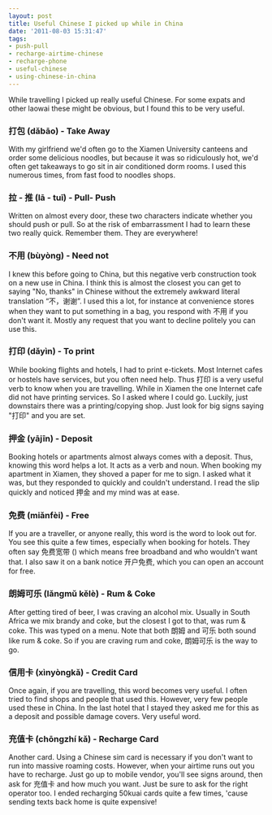 ```yaml
---
layout: post
title: Useful Chinese I picked up while in China
date: '2011-08-03 15:31:47'
tags:
- push-pull
- recharge-airtime-chinese
- recharge-phone
- useful-chinese
- using-chinese-in-china
---
```


While travelling I picked up really useful Chinese. For some expats and other laowai these might be obvious, but I found this to be very useful.
<h3>打包 (dǎbāo) - Take Away</h3>
With my girlfriend we'd often go to the Xiamen University canteens and order some delicious noodles, but because it was so ridiculously hot, we'd often get takeaways to go sit in air conditioned dorm rooms. I used this numerous times, from fast food to noodles shops.
<h3>拉 - 推 (lā - tuī) - Pull- Push</h3>
Written on almost every door, these two characters indicate whether you should push or pull. So at the risk of embarrassment I had to learn these two really quick. Remember them. They are everywhere!
<h3>不用 (bùyòng) - Need not</h3>
I knew this before going to China, but this negative verb construction took on a new use in China. I think this is almost the closest you can get to saying "No, thanks" in Chinese without the extremely awkward literal translation “不，谢谢”. I used this a lot, for instance at convenience stores when they want to put something in a bag, you respond with 不用 if you don't want it. Mostly any request that you want to decline politely you can use this.
<h3>打印 (dǎyìn) - To print</h3>
While booking flights and hotels, I had to print e-tickets. Most Internet cafes or hostels have services, but you often need help. Thus 打印 is a very useful verb to know when you are travelling. While in Xiamen the one Internet cafe did not have printing services. So I asked where I could go. Luckily, just downstairs there was a printing/copying shop. Just look for big signs saying "打印" and you are set.
<h3>押金 (yājīn) - Deposit</h3>
Booking hotels or apartments almost always comes with a deposit. Thus, knowing this word helps a lot. It acts as a verb and noun. When booking my apartment in Xiamen, they shoved a paper for me to sign. I asked what it was, but they responded to quickly and couldn't understand. I read the slip quickly and noticed 押金 and my mind was at ease.
<h3>免费 (miǎnfèi) - Free</h3>
If you are a traveller, or anyone really, this word is the word to look out for. You see this quite a few times, especially when booking for hotels. They often say 免费宽带 () which means free broadband and who wouldn't want that. I also saw it on a bank notice 开户免费, which you can open an account for free.
<h3>朗姆可乐 (lǎngmǔ kělè) - Rum &amp; Coke</h3>
After getting tired of beer, I was craving an alcohol mix. Usually in South Africa we mix brandy and coke, but the closest I got to that, was rum &amp; coke. This was typed on a menu. Note that both 朗姆 and 可乐 both sound like rum &amp; coke. So if you are craving rum and coke, 朗姆可乐 is the way to go.
<h3>信用卡 (xìnyòngkǎ) - Credit Card</h3>
Once again, if you are travelling, this word becomes very useful. I often tried to find shops and people that used this. However, very few people used these in China. In the last hotel that I stayed they asked me for this as a deposit and possible damage covers. Very useful word.
<h3>充值卡 (chōngzhí kǎ) - Recharge Card</h3>
Another card. Using a Chinese sim card is necessary if you don't want to run into massive roaming costs. However, when your airtime runs out you have to recharge. Just go up to mobile vendor, you'll see signs around, then ask for 充值卡 and how much you want. Just be sure to ask for the right operator too. I ended recharging 50kuai cards quite a few times, 'cause sending texts back home is quite expensive!